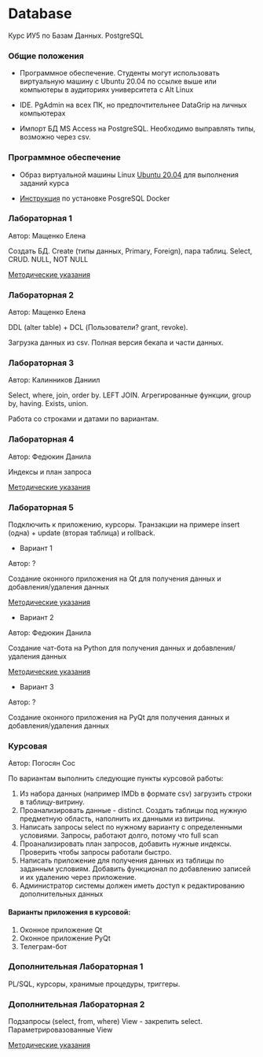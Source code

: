 # Database
Курс ИУ5 по Базам Данных. PostgreSQL

### Общие положения

- Программное обеспечение. Студенты могут использовать виртуальную машину с Ubuntu 20.04 по ссылке выше или компьютеры в аудиториях университета с Alt Linux

- IDE. PgAdmin на всех ПК, но предпочтительнее DataGrip на личных компьютерах

- Импорт БД MS Access на PostgreSQL. Необходимо выправлять типы, возможно через csv.

### Программное обеспечение 

- Образ виртуальной машины Linux [Ubuntu 20.04](https://github.com/iu5git/Standards/blob/main/Linux/Linux.md) для выполнения заданий курса

- [Инструкция](Docker/README.md) по установке PosgreSQL Docker


### Лабораторная 1

Автор: Мащенко Елена

Создать БД. Create (типы данных, Primary, Foreign), пара таблиц. Select, CRUD. NULL, NOT NULL

[Методические указания](tutorials/lab1.md)

### Лабораторная 2

Автор: Мащенко Елена

DDL (alter table) + DCL (Пользователи? grant, revoke). 

Загрузка данных из csv. Полная версия бекапа и части данных.

### Лабораторная 3

Автор: Калинников Даниил

Select, where, join, order by. LEFT JOIN. Агрегированные функции, group by, having. Exists, union. 

Работа со строками и датами по вариантам. 

### Лабораторная 4

Автор: Федюкин Данила

Индексы и план запроса

[Методические указания](tutorials/lab4.md)

### Лабораторная 5

Подключить к приложению, курсоры. Транзакции на примере insert (одна) + update (вторая таблица) и rollback.

* Вариант 1

Автор: ?

Создание оконного приложения на Qt для получения данных и добавления/удаления данных

[Методические указания](tutorials/qt.md)

* Вариант 2

Автор: Федюкин Данила

Создание чат-бота на Python для получения данных и добавления/удаления данных

[Методические указания](tutorials/lab5.md)

* Вариант 3

Автор: ?

Создание оконного приложения на PyQt для получения данных и добавления/удаления данных

### Курсовая

Автор: Погосян Сос

По вариантам выполнить следующие пункты курсовой работы:

1. Из набора данных (например IMDb в формате csv) загрузить строки в таблицу-витрину.
2. Проанализировать данные - distinct. Создать таблицы под нужную предметную область, наполнить их данными из витрины.
3. Написать запросы select по нужному варианту с определенными условиями. Запросы, работают долго, потому что full scan
4. Проанализировать план запросов, добавить нужные индексы. Проверить чтобы запросы работали быстро.
5. Написать приложение для получения данных из таблицы по заданным условиям. Добавить функционал по добавлению записей и их удалению через приложение.
6. Администратор системы должен иметь доступ к редактированию дополнительных данных

#### Варианты приложения в курсовой:
1. Оконное приложение Qt
2. Оконное приложение PyQt
3. Телеграм-бот


### Дополнительная Лабораторная 1
PL/SQL, курсоры, хранимые процедуры, триггеры. 

### Дополнительная Лабораторная 2
Подзапросы (select, from, where)
View - закрепить select. Параметрировазованные View

[Методические указания](tutorials/lab2_add.md)